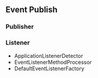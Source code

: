 ## Event Publish

### Publisher

### Listener

* ApplicationListenerDetector
* EventListenerMethodProcessor
* DefaultEventListenerFactory

